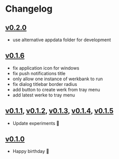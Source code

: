 # Changelog

## [v0.2.0]
- use alternative appdata folder for development

## [v0.1.6]
- fix application icon for windows
- fix push notifications title
- only allow one instance of werkbank to run
- fix dialog titlebar border radius
- add button to create werk from tray menu
- add latest werke to tray menu

## [v0.1.1], [v0.1.2], [v0.1.3], [v0.1.4], [v0.1.5]
- Update experiments 🧪

## [v0.1.0]
- Happy birthday 🎂

[v0.2.0]: https://github.com/sedlatschek/werkbank/releases/tag/v0.2.0
[v0.1.6]: https://github.com/sedlatschek/werkbank/releases/tag/v0.1.6
[v0.1.5]: https://github.com/sedlatschek/werkbank/releases/tag/v0.1.5
[v0.1.4]: https://github.com/sedlatschek/werkbank/releases/tag/v0.1.4
[v0.1.3]: https://github.com/sedlatschek/werkbank/releases/tag/v0.1.3
[v0.1.2]: https://github.com/sedlatschek/werkbank/releases/tag/v0.1.2
[v0.1.1]: https://github.com/sedlatschek/werkbank/releases/tag/v0.1.1
[v0.1.0]: https://github.com/sedlatschek/werkbank/releases/tag/v0.1.0
